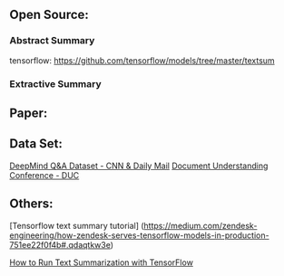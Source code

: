 
## Open Source:

### Abstract Summary

tensorflow: https://github.com/tensorflow/models/tree/master/textsum


### Extractive Summary




## Paper: 




## Data Set:

[DeepMind Q&A Dataset - CNN & Daily Mail](http://cs.nyu.edu/~kcho/DMQA/)
[Document Understanding Conference - DUC](http://www-nlpir.nist.gov/projects/duc/index.html)

## Others:

[Tensorflow text summary tutorial]
(https://medium.com/zendesk-engineering/how-zendesk-serves-tensorflow-models-in-production-751ee22f0f4b#.qdaqtkw3e)

[How to Run Text Summarization with TensorFlow](https://hackernoon.com/how-to-run-text-summarization-with-tensorflow-d4472587602d#.rf35r7c5v)
